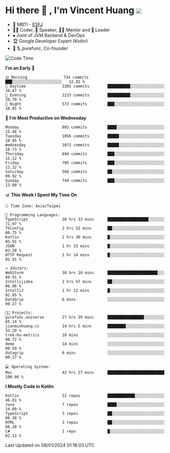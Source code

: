 # Hi there 👋 , I'm Vincent Huang ![](https://komarev.com/ghpvc/?username=Jian-Min-Huang)
- 👀 MBTI - [ESFJ](https://www.16personalities.com/esfj-personality)
- 👨‍💻 Coder, 🎤 Speaker, 👨‍🏫 Mentor and 🚀 Leader
- ♠️ Joint of JVM Backend & DevOps
- 🏆 Google Developer Expert (Kotlin)
- 💼 $_purefunc, Co-founder

<!--START_SECTION:waka-->
![Code Time](http://img.shields.io/badge/Code%20Time-3%2C210%20hrs%2046%20mins-blue)

**I'm an Early 🐤** 

```text
🌞 Morning                734 commits         ███░░░░░░░░░░░░░░░░░░░░░░   12.82 % 
🌆 Daytime                2202 commits        ██████████░░░░░░░░░░░░░░░   38.47 % 
🌃 Evening                2215 commits        ██████████░░░░░░░░░░░░░░░   38.70 % 
🌙 Night                  573 commits         ███░░░░░░░░░░░░░░░░░░░░░░   10.01 % 
```
📅 **I'm Most Productive on Wednesday** 

```text
Monday                   885 commits         ████░░░░░░░░░░░░░░░░░░░░░   15.46 % 
Tuesday                  1056 commits        █████░░░░░░░░░░░░░░░░░░░░   18.45 % 
Wednesday                1072 commits        █████░░░░░░░░░░░░░░░░░░░░   18.73 % 
Thursday                 694 commits         ███░░░░░░░░░░░░░░░░░░░░░░   12.12 % 
Friday                   705 commits         ███░░░░░░░░░░░░░░░░░░░░░░   12.32 % 
Saturday                 568 commits         ██░░░░░░░░░░░░░░░░░░░░░░░   09.92 % 
Sunday                   744 commits         ███░░░░░░░░░░░░░░░░░░░░░░   13.00 % 
```


📊 **This Week I Spent My Time On** 

```text
🕑︎ Time Zone: Asia/Taipei

💬 Programming Languages: 
TypeScript               30 hrs 33 mins      ██████████████████░░░░░░░   71.97 % 
TSConfig                 2 hrs 52 mins       ██░░░░░░░░░░░░░░░░░░░░░░░   06.75 % 
Kotlin                   2 hrs 30 mins       █░░░░░░░░░░░░░░░░░░░░░░░░   05.91 % 
JSON                     1 hr 23 mins        █░░░░░░░░░░░░░░░░░░░░░░░░   03.28 % 
HTTP Request             1 hr 14 mins        █░░░░░░░░░░░░░░░░░░░░░░░░   02.91 % 

🔥 Editors: 
WebStorm                 38 hrs 10 mins      ██████████████████████░░░   89.91 % 
Intellijidea             2 hrs 57 mins       ██░░░░░░░░░░░░░░░░░░░░░░░   06.96 % 
IntelliJ                 1 hr 12 mins        █░░░░░░░░░░░░░░░░░░░░░░░░   02.85 % 
DataGrip                 6 mins              ░░░░░░░░░░░░░░░░░░░░░░░░░   00.27 % 

🐱‍💻 Projects: 
purefunc.universe        27 hrs 39 mins      ████████████████░░░░░░░░░   65.14 % 
jianminhuang.cc          14 hrs 5 mins       ████████░░░░░░░░░░░░░░░░░   33.20 % 
trek-bu-metrics          18 mins             ░░░░░░░░░░░░░░░░░░░░░░░░░   00.72 % 
demo                     14 mins             ░░░░░░░░░░░░░░░░░░░░░░░░░   00.59 % 
datagrip                 6 mins              ░░░░░░░░░░░░░░░░░░░░░░░░░   00.27 % 

💻 Operating System: 
Mac                      42 hrs 27 mins      █████████████████████████   100.00 % 
```

**I Mostly Code in Kotlin** 

```text
Kotlin                   22 repos            ████████████░░░░░░░░░░░░░   46.81 % 
Java                     7 repos             ████░░░░░░░░░░░░░░░░░░░░░   14.89 % 
TypeScript               3 repos             ██░░░░░░░░░░░░░░░░░░░░░░░   06.38 % 
HTML                     3 repos             ██░░░░░░░░░░░░░░░░░░░░░░░   06.38 % 
C#                       1 repo              █░░░░░░░░░░░░░░░░░░░░░░░░   02.13 % 
```




 Last Updated on 08/01/2024 01:18:03 UTC
<!--END_SECTION:waka-->
